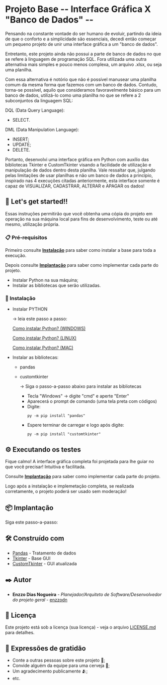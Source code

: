 # Projeto Base -- Interface Gráfica X "Banco de Dados" --

Pensando na constante vontade do ser humano de evoluir, partindo da ideia de que o conforto e a simplicidade são essenciais, decedi então começar um pequeno projeto de unir uma interface gráfica a um "banco de dados".

Entretanto, este projeto ainda não possui a parte de banco de dados no que se refere à linguagem de programação SQL. Fora utilizada uma outra alternativa mais simples e pouco menos complexa, um arquivo .xlsx, ou seja uma planilha.

Com essa alternativa é notório que não é possível manusear uma planilha comum da mesma forma que fazemos com um banco de dados. Contudo, torna-se possível, aquilo que consideramos favoravelmente básico para um banco de dados, utilizá-lo como uma planilha no que se refere a 2 subconjuntos da linguagem SQL:
  
  DQL (Data Query Language):
  * SELECT.

  DML (Data Manipulation Language):
  * INSERT;
  * UPDATE;
  * DELETE.

Portanto, desenvolvi uma interface gráfica em Python com auxílio das bibliotecas Tkinter e CustomTkinter visando a facilidade de utilização e manipulação de dados dentro desta planilha.
Vale ressaltar que, julgando pelas limitações de usar planilhas e não um banco de dados a princípio, inspirado nas 4 execuções citadas anteriormente, esta interface somente é capaz de VISUALIZAR, CADASTRAR, ALTERAR e APAGAR os dados!


## 🚀 Let's get started!!

Essas instruções permitirão que você obtenha uma cópia do projeto em operação na sua máquina local para fins de desenvolvimento, teste ou até mesmo, utilização própria.

### 📋 Pré-requisitos
Primeiro consulte **[Instalação](#-Instala%C3%A7%C3%A3o)** para saber como instalar a base para toda a execução.

Depois consulte **[Implantação](#-implanta%C3%A7%C3%A3o)** para saber como implementar cada parte do projeto.

* Instalar Python na sua máquina;
* Instalar as bibliotecas que serão utilizadas.

### 🔧 Instalação

- Instalar PYTHON

  -> leia este passo a passo:

    [Como instalar Python? (WINDOWS)](https://python.org.br/instalacao-windows/)

    [Como instalar Python? (LINUX)](https://python.org.br/instalacao-linux/)

    [Como instalar Python? (MAC)](https://python.org.br/instalacao-mac/)

- Instalar as bibliotecas:
  - pandas
  - customtkinter

    -> Siga o passo-a-passo abaixo para instalar as bibliotecas

    - Tecla "Windows" -> digite "cmd" e aperte "Enter"
    - Aparecerá o prompt de comando (uma tela preta com códigos)
    - Digite:
      ```
      py -m pip install "pandas"
      ```
    - Espere terminar de carregar e logo após digite:
      ```
      py -m pip install "customtkinter"
      ```

## ⚙️ Executando os testes

Fique calmo! A interface gráfica completa foi projetada para lhe guiar no que você precisar! Intuitiva e facilitada.

Consulte **[Implantação](#-implanta%C3%A7%C3%A3o)** para saber como implementar cada parte do projeto.

Logo após a instalação e implemetação completa, se realizada corretamente, o projeto poderá ser usado sem moderação!

## 📦 Implantação

Siga este passo-a-passo:


## 🛠️ Construído com

* [Pandas](https://pandas.pydata.org/docs/) - Tratamento de dados
* [Tkinter](https://docs.python.org/3/library/tkinter.html) - Base GUI
* [CustomTkinter](https://customtkinter.tomschimansky.com/) - GUI atualizada

## ✒️ Autor

* **Enzzo Dias Nogueira** - *Planejador/Arquiteto de Software/Desenvolvedor do projeto geral* - [enzzodn](https://github.com/enzzodn)

## 📄 Licença

Este projeto está sob a licença (sua licença) - veja o arquivo [LICENSE.md](https://github.com/usuario/projeto/licenca) para detalhes.

## 🎁 Expressões de gratidão

* Conte a outras pessoas sobre este projeto 📢;
* Convide alguém da equipe para uma cerveja 🍺;
* Um agradecimento publicamente 🫂;
* etc.
